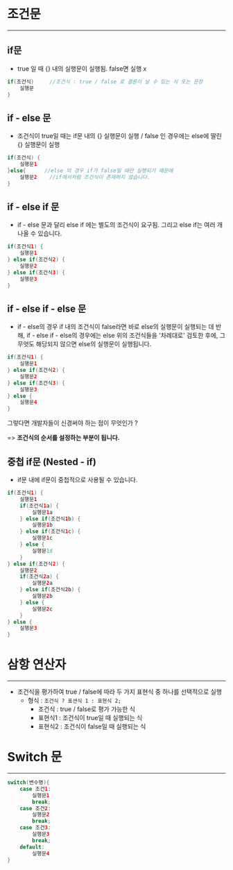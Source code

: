 조건문
=============
-------
if문
----
- true 일 때 {} 내의 실행문이 실행됨. false면 실행 x
```java
if(조건식)     //조건식 : true / false 로 결론이 날 수 있는 식 또는 문장
    실행문
}
```
if - else 문
-----
- 조건식이 true일 때는 if문 내의 {} 실행문이 실행 / false 인 경우에는 else에 딸린 {} 실행문이 실행
```java
if(조건식) {
    실행문1
}else{      //else 의 경우 if가 false일 때만 실행되기 때문에
    실행문2    //if에서처럼 조건식이 존재하지 않습니다.
}
```
if - else if 문
---
-  if - else 문과 달리 else if 에는 별도의 조건식이 요구됨.
       그리고 else if는 여러 개 나올 수 있습니다.
```java
if(조건식1) {
    실행문1
} else if(조건식2) {
    실행문2
} else if(조건식3) {
    실행문3
}
```
if - else if - else 문
-----
- if - else의 경우 if 내의 조건식이 false라면 바로 else의 실행문이 실행되는 데 반해,
      if - else if - else의 경우에는 else 위의 조건식들을 '차례대로' 검토한 후에,
      그 무엇도 해당되지 않으면 else의 실행문이 실행됩니다.
```java
if(조건식1) {
    실행문1
} else if(조건식2) {
    실행문2
} else if(조건식3) {
    실행문3
} else {
    실행문4
}
```


그렇다면 개발자들이 신경써야 하는 점이 무엇인가 ?

=> **조건식의 순서를 설정하는 부분이 됩니다.**

 중첩 if문 (Nested - if)
----
- if문 내에 if문이 중첩적으로 사용될 수 있습니다.
```java
if(조건식1) {
    실행문1
    if(조건식1a) {
        실행문1a
    } else if(조건식1b) {
        실행문1b
    } else if(조건식1c) {
        실행문1c
    } else {
        실행문1d
    }
} else if(조건식2) {
    실행문2
    if(조건식2a) {
        실행문2a
    } else if(조건식2b) {
        실행문2b
    } else {
        실행문2c
    }
} else {
    실행문3
}
```

삼항 연산자
======
-------
- 조건식을 평가하여 true / false에 따라 두 가지 표현식 중 하나를 선택적으로 실행
    - 형식 : `조건식 ? 표션식 1 : 표현식 2;`
      - 조건식 : true / false로 평가 가능한 식
      - 표현식1 : 조건식이 true일 때 실행되는 식
      - 표현식2 : 조건식이 false일 때 실행되는 식

Switch 문
====
------
```java
switch(변수명){
    case 조건1:
        실행문1
        break;
    case 조건2:
        실행문2
        break;
    case 조건3:
        실행문3
        break;
    default:
        실행문4
}
```

